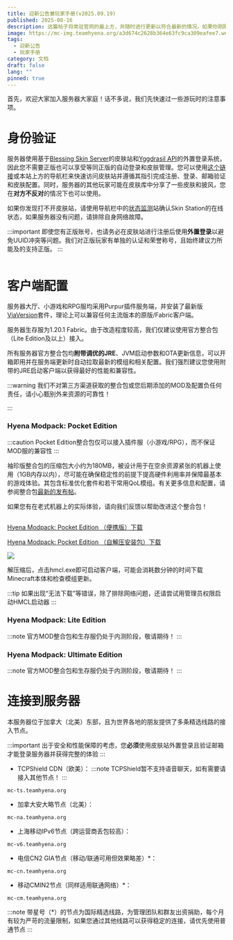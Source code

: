 ```yaml
---
title: 迎新公告兼玩家手册(v2025.09.19)
published: 2025-08-16
description: 这篇帖子将常驻官网的最上方，并随时进行更新以符合最新的情况。如果你刚刚加入我们，请务必仔细阅读它的全部内容，如果你是老朋友，那在遇到网络和纠纷等问题时也别忘了回来看看！
image: https://mc-img.teamhyena.org/a3d674c2628b364e63fc9ca309eafee7.webp
tags:
  - 迎新公告
  - 玩家手册
category: 文档
draft: false
lang: ""
pinned: true
---
```


首先，欢迎大家加入服务器大家庭！话不多说，我们先快速过一些游玩时的注意事项。

# 身份验证

服务器使用基于[Blessing Skin Server](https://blessing.netlify.app)的皮肤站和[Yggdrasil API](https://github.com/bs-community/blessing-skin-plugins/blob/master/plugins/yggdrasil-connect/README.md)的外置登录系统，因此您不需要正版也可以享受等同正版的自动登录和皮肤管理。您可以使用[这个链接](https://account.teamhyena.org)或本站上方的导航栏来快速访问皮肤站并遵循其指引完成注册、登录、邮箱验证和皮肤配置。同时，服务器的其他玩家可能在皮肤库中分享了一些皮肤和披风，您在**对方不反对**的情况下也可以使用。

如果你发现打不开皮肤站，请使用导航栏中的[状态监测](https://status.teamhyena.org)站确认Skin Station的在线状态，如果服务器没有问题，请排除自身网络故障。

:::important
即使您有正版账号，也请务必在皮肤站进行注册后使用**外置登录**以避免UUID冲突等问题。我们对正版玩家有单独的认证和荣誉称号，且始终建议力所能及的支持正版。
:::

<img title="" src="https://files.superbed.cc/store/images/35/85/68a1558258cb8da5c8293585.webp" alt="">

# 客户端配置

服务器大厅、小游戏和RPG服均采用Purpur插件服务端，并安装了最新版[ViaVersion](https://viaversion.com)套件，理论上可以兼容任何主流版本的原版/Fabric客户端。

服务器生存服为1.20.1 Fabric。由于改造程度较高，我们仅建议使用官方整合包（Lite Edition及以上）接入。

所有服务器官方整合包均**附带调优的JRE**、JVM启动参数和OTA更新信息，可以开箱即用并在服务端更新时自动拉取最新的模组和相关配置。我们强烈建议您使用附带的JRE启动客户端以获得最好的性能和兼容性。

:::warning
我们不对第三方渠道获取的整合包或您后期添加的MOD及配置负任何责任，请小心甄别外来资源的可靠性！

:::

### Hyena Modpack: Pocket Edition

:::caution
Pocket Edition整合包仅可以接入插件服（小游戏/RPG），而不保证MOD服的兼容性
:::

袖珍版整合包的压缩包大小约为180MB，被设计用于在空余资源紧张的机器上使用（1GB内存以内），尽可能在确保稳定性的前提下提高硬件利用率并保障最基本的游戏体验。其包含标准优化套件和若干常用QoL模组。有关更多信息和配置，请参阅整合包[最新的发布帖](../modpack-pe-10/)。

如果您有在老式机器上的实际体验，请向我们反馈以帮助改进这个整合包！

<img title="" src="https://mc-img.teamhyena.org/4d911b33a85f5f6f0f04da1626db8388.webp" alt="">

[Hyena Modpack: Pocket Edition （便携版）下载](https://files.teamhyena.org/d/enzonix/ny/modpack/HyenaModpackPE.7z)

[Hyena Modpack: Pocket Edition （自解压安装包）下载](https://files.teamhyena.org/d/enzonix/ny/modpack/HyenaModpackPE.exe)

![](https://mc-img.teamhyena.org/f345d1fa9a281956c1582deb0217e7dd.webp)

解压缩后，点击hmcl.exe即可启动客户端，可能会消耗数分钟的时间下载Minecraft本体和检查模组更新。

:::tip
如果出现“无法下载”等错误，除了排除网络问题，还请尝试用管理员权限启动HMCL启动器
::: 

### Hyena Modpack: Lite Edition

:::note
官方MOD整合包和生存服仍处于内测阶段，敬请期待！
:::

### Hyena Modpack: Ultimate Edition

:::note
官方MOD整合包和生存服仍处于内测阶段，敬请期待！
:::

# 连接到服务器

本服务器位于加拿大（北美）东部，且为世界各地的朋友提供了多条精选线路的接入节点。

:::important
出于安全和性能保障的考虑，您**必须**使用皮肤站外置登录且验证邮箱才能登录服务器并获得完整的体验
:::

- TCPShield CDN（欧美）：
:::note
TCPShield暂不支持语音聊天，如有需要请接入其他节点！
:::

```
mc-ts.teamhyena.org
```

- 加拿大安大略节点（北美）：

```
mc-na.teamhyena.org
```

- 上海移动IPv6节点（跨运营商丢包较高）：

```
mc-v6.teamhyena.org
```

- 电信CN2 GIA节点（移动/联通可用但效果略差）*：

```
mc-cn.teamhyena.org
```

- 移动CMIN2节点（同样适用联通网络）*：

```
mc-cm.teamhyena.org
```

:::note
带星号（*）的节点为国际精选线路，为管理团队和群友出资捐助，每个月有较为严苛的流量限制，如果您通过其他线路可以获得稳定的连接，请优先使用普通节点
:::

<script src="https://giscus.app/client.js"
        data-repo="HyenaMC/blog-site-giscus"
        data-repo-id="R_kgDOPeyQHQ"
        data-category="Announcements"
        data-category-id="DIC_kwDOPeyQHc4CuPDO"
        data-mapping="pathname"
        data-strict="0"
        data-reactions-enabled="1"
        data-emit-metadata="1"
        data-input-position="bottom"
        data-theme="preferred_color_scheme"
        data-lang="zh-CN"
        data-loading="lazy"
        crossorigin="anonymous"
        async>
</script>
